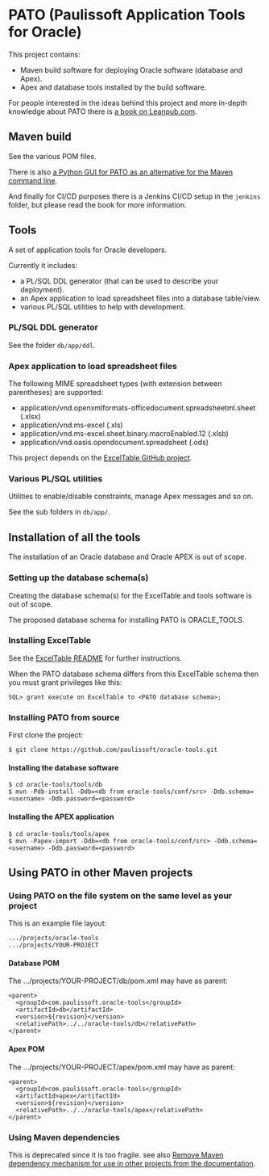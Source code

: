 # PATO (Paulissoft Application Tools for Oracle)

This project contains:
- Maven build software for deploying Oracle software (database and Apex).
- Apex and database tools installed by the build software.

For people interested in the ideas behind this project and more in-depth knowledge about PATO there is [a book on Leanpub.com](https://leanpub.com/build-oracle-apex-application).

## Maven build

See the various POM files. 

There is also [a Python GUI for PATO as an alternative for the Maven command line](https://github.com/paulissoft/pato-gui).

And finally for CI/CD purposes there is a Jenkins CI/CD setup in the `jenkins` folder, but please read the book for more information.

## Tools

A set of application tools for Oracle developers.

Currently it includes:
- a PL/SQL DDL generator (that can be used to describe your deployment).
- an Apex application to load spreadsheet files into a database table/view.
- various PL/SQL utilities to help with development.

### PL/SQL DDL generator

See the folder `db/app/ddl`.

### Apex application to load spreadsheet files

The following MIME spreadsheet types (with extension between parentheses) are supported:
- application/vnd.openxmlformats-officedocument.spreadsheetml.sheet (.xlsx)
- application/vnd.ms-excel (.xls)
- application/vnd.ms-excel.sheet.binary.macroEnabled.12 (.xlsb)
- application/vnd.oasis.opendocument.spreadsheet (.ods)

This project depends on the [ExcelTable GitHub project](https://github.com/mbleron/ExcelTable.git).

### Various PL/SQL utilities

Utilities to enable/disable constraints, manage Apex messages and so on.

See the sub folders in `db/app/`.

## Installation of all the tools

The installation of an Oracle database and Oracle APEX is out of scope.

### Setting up the database schema(s)

Creating the database schema(s) for the ExcelTable and tools software is out of scope.

The proposed database schema for installing PATO is ORACLE_TOOLS.

### Installing ExcelTable

See the [ExcelTable README](https://github.com/mbleron/ExcelTable) for further instructions.

When the PATO database schema differs from this ExcelTable schema then you must grant privileges like this:

```
SQL> grant execute on ExcelTable to <PATO database schema>;
```

### Installing PATO from source

First clone the project:

```
$ git clone https://github.com/paulissoft/oracle-tools.git
```

#### Installing the database software

```
$ cd oracle-tools/tools/db
$ mvn -Pdb-install -Ddb=<db from oracle-tools/conf/src> -Ddb.schema=<username> -Ddb.password=<password>
```

#### Installing the APEX application

```
$ cd oracle-tools/tools/apex
$ mvn -Papex-import -Ddb=<db from oracle-tools/conf/src> -Ddb.schema=<username> -Ddb.password=<password>
```

## Using PATO in other Maven projects

### Using PATO on the file system on the same level as your project

This is an example file layout:


```
.../projects/oracle-tools
.../projects/YOUR-PROJECT
```

#### Database POM

The .../projects/YOUR-PROJECT/db/pom.xml may have as parent:

```
<parent>
  <groupId>com.paulissoft.oracle-tools</groupId>
  <artifactId>db</artifactId>
  <version>${revision}</version>
  <relativePath>../../oracle-tools/db</relativePath>
</parent>
```

#### Apex POM

The .../projects/YOUR-PROJECT/apex/pom.xml may have as parent:

```
<parent>
  <groupId>com.paulissoft.oracle-tools</groupId>
  <artifactId>apex</artifactId>
  <version>${revision}</version>
  <relativePath>../../oracle-tools/apex</relativePath>
</parent>
```

### Using Maven dependencies

This is deprecated since it is too fragile. see also [Remove Maven dependency mechanism for use in other projects from the documentation](https://github.com/paulissoft/oracle-tools/issues/41).

[//]: # ()
[//]: # (#### Database POM)
[//]: # ()
[//]: # (The .../projects/YOUR-PROJECT/db/pom.xml may have as parent:)
[//]: # (Add this to the Database POM:)
[//]: # ()
[//]: # (```)
[//]: # (  <parent>)
[//]: # (    <groupId>com.paulissoft.oracle-tools</groupId>)
[//]: # (    <artifactId>db</artifactId>)
[//]: # (    <version>YOUR VERSION</version>)
[//]: # (    <relativePath></relativePath>)
[//]: # (  </parent>)
[//]: # ()
[//]: # (  <properties>)
[//]: # (    <oracle-tools.db.version>YOUR VERSION</oracle-tools.db.version>)
[//]: # (    <db.dependency>true</db.dependency>)
[//]: # (  </properties>)
[//]: # (```)
[//]: # ()
[//]: # (If you want to use the ORCL database from the Oracle Tools conf/src directory)
[//]: # (you have to add this dependency as well:)
[//]: # ()
[//]: # (```)
[//]: # (    <conf.dependency>true</conf.dependency>)
[//]: # (```)
[//]: # ()
[//]: # (Then you can run for instance:)
[//]: # ()
[//]: # (```)
[//]: # ($ mvn -Pdb-install -Ddb=orcl -Ddb.password=...)
[//]: # (```)
[//]: # ()
[//]: # (to get a connection to the local database with service name ORCL on port 1521,)
[//]: # (the Oracle default.)
[//]: # ()
[//]: # ()
[//]: # (#### Apex POM)
[//]: # ()
[//]: # (Add this to the Apex POM:)
[//]: # ()
[//]: # (```)
[//]: # (  <parent>)
[//]: # (    <groupId>com.paulissoft.oracle-tools</groupId>)
[//]: # (    <artifactId>apex</artifactId>)
[//]: # (    <version>YOUR VERSION</version>)
[//]: # (    <relativePath></relativePath>)
[//]: # (  </parent>)
[//]: # ()
[//]: # (  <properties>)
[//]: # (    <oracle-tools.apex.version>YOUR VERSION</oracle-tools.apex.version>)
[//]: # (    <apex.dependency>true</apex.dependency>)
[//]: # (  </properties>)
[//]: # (```)
[//]: # ()
[//]: # (If you want to use the ORCL database from the Oracle Tools conf/src directory)
[//]: # (you have to add this dependency as well:)
[//]: # ()
[//]: # (```)
[//]: # (    <conf.dependency>true</conf.dependency>)
[//]: # (```)

